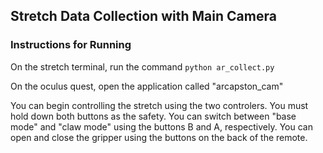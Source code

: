 ## Stretch Data Collection with Main Camera

### Instructions for Running 
On the stretch terminal, run the command `python ar_collect.py ` 

On the oculus quest, open the application called "arcapston_cam" 

You can begin controlling the stretch using the two controlers. You must hold down both buttons as the safety. You can switch between "base mode" and "claw mode" using the buttons B and A, respectively. You can open and close the gripper using the buttons on the back of the remote. 
